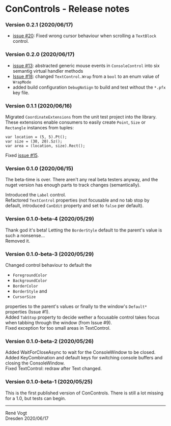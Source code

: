 # ConControls - Release notes

### Version 0.2.1 (2020/06/17)

- [issue #20](https://github.com/ReneVogt/ConControls/issues/20): Fixed wrong cursor behaviour when scrolling a `TextBlock` control.

### Version 0.2.0 (2020/06/17)

- [issue #13](https://github.com/ReneVogt/ConControls/issues/13): abstracted generic mouse events in `ConsoleControl` into six semantig virtual handler methods
- [Issue #18](https://github.com/ReneVogt/ConControls/issues/18): changed `TextControl.Wrap` from a `bool` to an enum value of `WrapMode`
- added build configuration `DebugNoSign` to build and test without the `*.pfx` key file.

### Version 0.1.1 (2020/06/16)

Migrated `CoordinateExtensions` from the unit test project into the library.  
These extensions enable consumers to easily create `Point`, `Size` or `Rectangle` instances
from tuples:

    var location = (5, 5).Pt();
    var size = (30, 20).Sz();
    var area = (location, size).Rect();

Fixed [issue #15](https://github.com/ReneVogt/ConControls/issues/15).

### Version 0.1.0 (2020/06/15)

The beta-time is over. There aren't any real beta testers anyway, and the nuget version has enough parts to
track changes (semantically).

Introduced the `Label` control.  
Refactored `TextControl` properties (not focusable and no tab stop by default,
introduced `CanEdit` property and set to `false` per default).  

### Version 0.1.0-beta-4 (2020/05/29)

Thank god it's beta! Letting the `BorderStyle` default to the parent's value is such a nonsense...  
Removed it.

### Version 0.1.0-beta-3 (2020/05/29)

Changed control behaviour to default the
- `ForegroundColor`
- `BackgroundColor`
- `BorderColor`
- `BorderStyle` and
- `CursorSize`

properties to the parent's values or finally to the window's `Default*` properties (Issue #1).  
Added `TabStop` property to decide wether a focusable control takes focus when tabbing through the window (from Issue #9).  
Fixed exception for too small areas in TextControl.

### Version 0.1.0-beta-2 (2020/05/26)

Added WaitForCloseAsync to wait for the ConsoleWindow to be closed.  
Added KeyCombination and default keys for switching console buffers and closing the ConsoleWindow.  
Fixed TextControl: redraw after Text changed.

### Version 0.1.0-beta-1 (2020/05/25)

This is the first published version of ConControls. There is still a lot missing for a 1.0, but tests can begin.

---
Ren&eacute; Vogt  
Dresden 2020/06/17